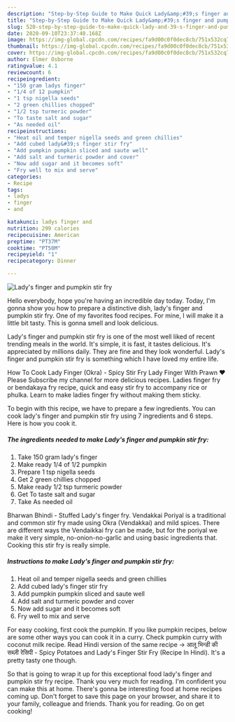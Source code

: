 ```yaml
---
description: "Step-by-Step Guide to Make Quick Lady&amp;#39;s finger and pumpkin stir fry"
title: "Step-by-Step Guide to Make Quick Lady&amp;#39;s finger and pumpkin stir fry"
slug: 520-step-by-step-guide-to-make-quick-lady-and-39-s-finger-and-pumpkin-stir-fry
date: 2020-09-10T23:37:40.168Z
image: https://img-global.cpcdn.com/recipes/fa9d00c0f0dec8cb/751x532cq70/ladys-finger-and-pumpkin-stir-fry-recipe-main-photo.jpg
thumbnail: https://img-global.cpcdn.com/recipes/fa9d00c0f0dec8cb/751x532cq70/ladys-finger-and-pumpkin-stir-fry-recipe-main-photo.jpg
cover: https://img-global.cpcdn.com/recipes/fa9d00c0f0dec8cb/751x532cq70/ladys-finger-and-pumpkin-stir-fry-recipe-main-photo.jpg
author: Elmer Osborne
ratingvalue: 4.1
reviewcount: 6
recipeingredient:
- "150 gram ladys finger"
- "1/4 of 12 pumpkin"
- "1 tsp nigella seeds"
- "2 green chillies chopped"
- "1/2 tsp turmeric powder"
- "To taste salt and sugar"
- "As needed oil"
recipeinstructions:
- "Heat oil and temper nigella seeds and green chillies"
- "Add cubed lady&#39;s finger stir fry"
- "Add pumpkin pumpkin sliced and saute well"
- "Add salt and turmeric powder and cover"
- "Now add sugar and it becomes soft"
- "Fry well to mix and serve"
categories:
- Recipe
tags:
- ladys
- finger
- and

katakunci: ladys finger and 
nutrition: 299 calories
recipecuisine: American
preptime: "PT37M"
cooktime: "PT50M"
recipeyield: "1"
recipecategory: Dinner

---
```



![Lady&#39;s finger and pumpkin stir fry](https://img-global.cpcdn.com/recipes/fa9d00c0f0dec8cb/751x532cq70/ladys-finger-and-pumpkin-stir-fry-recipe-main-photo.jpg)

Hello everybody, hope you're having an incredible day today. Today, I'm gonna show you how to prepare a distinctive dish, lady&#39;s finger and pumpkin stir fry. One of my favorites food recipes. For mine, I will make it a little bit tasty. This is gonna smell and look delicious.

Lady&#39;s finger and pumpkin stir fry is one of the most well liked of recent trending meals in the world. It's simple, it is fast, it tastes delicious. It's appreciated by millions daily. They are fine and they look wonderful. Lady&#39;s finger and pumpkin stir fry is something which I have loved my entire life.

How To Cook Lady Finger (Okra) - Spicy Stir Fry Lady Finger With Prawn ♥ Please Subscribe my channel for more delicious recipes. Ladies finger fry or bendakaya fry recipe, quick and easy stir fry to accompany rice or phulka. Learn to make ladies finger fry without making them sticky.


To begin with this recipe, we have to prepare a few ingredients. You can cook lady&#39;s finger and pumpkin stir fry using 7 ingredients and 6 steps. Here is how you cook it.

<!--inarticleads1-->

##### The ingredients needed to make Lady&#39;s finger and pumpkin stir fry:

1. Take 150 gram lady&#39;s finger
1. Make ready 1/4 of 1/2 pumpkin
1. Prepare 1 tsp nigella seeds
1. Get 2 green chillies chopped
1. Make ready 1/2 tsp turmeric powder
1. Get To taste salt and sugar
1. Take As needed oil


Bharwan Bhindi - Stuffed Lady&#39;s finger fry. Vendakkai Poriyal is a traditional and common stir fry made using Okra (Vendakkai) and mild spices. There are different ways the Vendaikkai fry can be made, but for the poriyal we make it very simple, no-onion-no-garlic and using basic ingredients that. Cooking this stir fry is really simple. 

<!--inarticleads2-->

##### Instructions to make Lady&#39;s finger and pumpkin stir fry:

1. Heat oil and temper nigella seeds and green chillies
1. Add cubed lady&#39;s finger stir fry
1. Add pumpkin pumpkin sliced and saute well
1. Add salt and turmeric powder and cover
1. Now add sugar and it becomes soft
1. Fry well to mix and serve


For easy cooking, first cook the pumpkin. If you like pumpkin recipes, below are some other ways you can cook it in a curry. Check pumpkin curry with coconut milk recipe. Read Hindi version of the same recipe -&gt; आलू भिन्डी की सब्ज़ी रेसिपी - Spicy Potatoes and Lady&#39;s Finger Stir Fry (Recipe In Hindi). It&#39;s a pretty tasty one though. 

So that is going to wrap it up for this exceptional food lady&#39;s finger and pumpkin stir fry recipe. Thank you very much for reading. I'm confident you can make this at home. There's gonna be interesting food at home recipes coming up. Don't forget to save this page on your browser, and share it to your family, colleague and friends. Thank you for reading. Go on get cooking!
